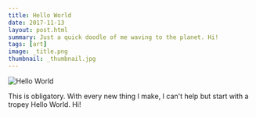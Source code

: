 ```yaml
---
title: Hello World
date: 2017-11-13
layout: post.html
summary: Just a quick doodle of me waving to the planet. Hi!
tags: [art]
image: _title.png
thumbnail: _thumbnail.jpg
---
```


![Hello World](/media/images/post/hello-world/_title.png)

This is obligatory. With every new thing I make, I can't help but start with a tropey Hello World. Hi!
